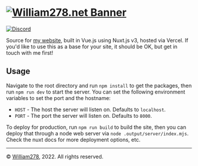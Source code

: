 # [![William278.net Banner](content/assets/banner.png)](https://github.com/WiIIiam278/William278.net)
[![Discord](https://img.shields.io/discord/818135932103557162.svg?label=&logo=discord&logoColor=fff&color=7389D8&labelColor=6A7EC2)](https://discord.gg/tVYhJfyDWG)

Source for [my website](https://william278.net), built in Vue.js using Nuxt.js v3, hosted via Vercel. If you'd like to use this as a base for your site, it should be OK, but get in touch with me first!

## Usage
Navigate to the root directory and run `npm install` to get the packages, then run `npm run dev` to start the server. 
You can set the following environment variables to set the port and the hostname:

* `HOST` - The host the server will listen on. Defaults to `localhost`.
* `PORT` - The port the server will listen on. Defaults to `8000`.

To deploy for production, run `npm run build` to build the site, then you can deploy that through a node web server via `node .output/server/index.mjs`. Check the nuxt docs for more deployment options, etc.

---
&copy; [William278](https://william278.net/), 2022. All rights reserved.